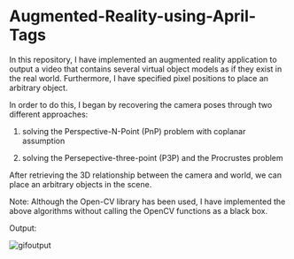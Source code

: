 # Augmented-Reality-using-April-Tags

In this repository, I have implemented an augmented reality application to output a video that contains several virtual object models as if they exist in the real
world. Furthermore, I have specified pixel positions to place an arbitrary object.

In order to do this, I began by recovering the camera poses through two different approaches: 

1) solving the Perspective-N-Point (PnP) problem with coplanar assumption

2) solving the Persepective-three-point (P3P) and the Procrustes problem

After retrieving the 3D relationship between the camera and world, we can place an arbitrary objects in the scene.

Note: Although the Open-CV library has been used, I have implemented the above algorithms without calling the OpenCV functions as a black box. 

Output: 

![gifoutput](https://user-images.githubusercontent.com/72302800/201510512-3d5b2ee7-5981-4bd9-afca-39401af07fae.gif)
